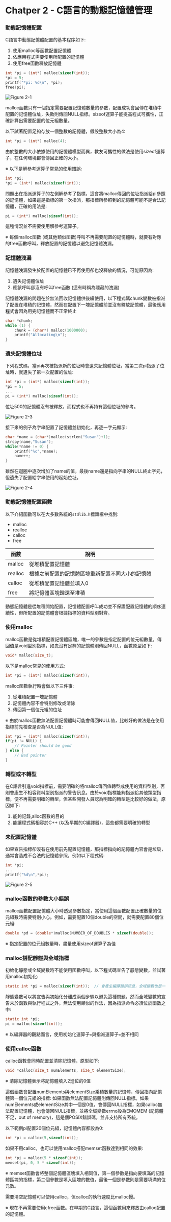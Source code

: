 # Chatper 2 - C語言的動態記憶體管理
### 動態記憶體配置
C語言中動態記憶體配置的基本程序如下:
1. 使用malloc等函數配置記憶體
2. 依應用程式需要使用所配置的記憶體
3. 使用free函數釋放記憶體

```c
int *pi = (int*) malloc(sizeof(int));
*pi = 5;
printf("*pi: %d\n", *pi);
free(pi);
```

![Figure 2-1](./Fig/Figure2-1.png)

malloc函數只有一個指定需要配置記憶體數量的參數，配置成功會回傳在堆積中配置的記憶體位址，失敗則傳回NULL指標。sizeof運算子能提高程式可攜性，正確計算出需要配置的位元組數量。

以下試著配置足夠存放一個整數的記憶體，假設整數大小為4:
```c
int *pi = (int*) malloc(4);
```

由於整數的大小依據使用的記憶體模型而異，教友可攜性的做法是使用sizeof運算子，在任何環境都會傳回正確的大小。

※ 以下是解參考運算子常見的使用錯誤:
```c
int *pi;
*pi = (int*) malloc(sizeof(int));
```
問題出在指派運算子的左側解參考了指標，這會將malloc傳回的位址指派給pi參照的記憶體，如果這是指標的第一次指派，那指標所參照到的記憶體可能不是合法記憶體，正確的用法是:
```c
pi = (int*) malloc(sizeof(int));
```
這種情況並不需要使用解參考運算子。

※ 每個malloc函數 (或其他類似函數)呼叫不再需要配置的記憶體時，就要有對應的free函數呼叫，釋放配置的記憶體以避免記憶體洩漏。

### 記憶體洩漏
記憶體洩漏發生於配置的記憶體已不再使用卻也沒釋放的情況，可能原因為:
1. 遺失記憶體位址
2. 應該呼叫卻沒有呼叫free函數 (這有時稱為隱藏的洩漏)

記憶體洩漏的問題在於無法回收記憶體供後續使用，以下程式碼chunk變數被指派了配置在堆積的記憶體，然而在配置下一塊記憶體前並沒有釋放記憶體，最後應用程式會因為用完記憶體而不正常終止
```c
char *chunk;
while (1) {
    chunk = (char*) malloc(1000000);
    printf("Allocating\n");
}
```

### 遺失記憶體位址
下列程式碼，當pi再次被指派新的位址時會遺失記憶體位址，當第二次pi指派了位址時，就遺失了第一次配置的位址:
```c
int *pi = (int*) malloc(sizeof(int));
*pi = 5;
...
pi = (int*) malloc(sizeof(int));
```

位址500的記憶體沒有被釋放，而程式也不再持有這個位址的參考。

![Figure 2-3](./Fig/Figure2-3.png)

接下來的例子為字串配置了記憶體並初始化，再逐一字元顯示:
```c
char *name = (char*)malloc(strlen("Susan")+1);
strcpy(name,"Susan");
while(*name != 0) {
    printf("%c",*name);
    name++;
}
```

雖然在迴圈中逐次增加了name的值，最後name還是指向字串的NULL終止字元，但遺失了配置給字串使用的起始位址。

![Figure 2-4](./Fig/Figure2-4.png)

### 動態記憶體配置函數
以下介紹函數可以在大多數系統的`stdlib.h`標頭檔中找到:
* malloc
* realloc
* calloc
* free

|函數|說明|
|-|-|
|malloc|從堆積配置記憶體|
|realloc|根據之前配置的記憶體區塊重新配置不同大小的記憶體|
|calloc|從堆積配置記憶體並填入0|
|free|將記憶體區塊歸還至堆積|

動態記憶體是從堆積開始配置，記憶體配置呼叫成功並不保證配置記憶體的順序連續性，但所配置的記憶體會根據指標的資料型別對齊。

### 使用malloc
malloc函數是從堆積配置記憶體區塊，唯一的參數是指定配置的位元組數量，傳回值是void型別指標，如鬼沒有足夠的記憶體則傳回NULL，函數原型如下:
```c
void* malloc(size_t);
```

以下是malloc常見的使用方式:
```c
int *pi = (int*) malloc(sizeof(int));
```

malloc函數執行時會做以下三件事:
1. 從堆積配置一塊記憶體
2. 記憶體內容不會特別修改或清除
3. 傳回第一個位元組的位址

※ 由於malloc函數無法配置記憶體時可能會傳回NULL值，比較好的做法是在使用指標前先檢查是否為NULL值:
```c
int *pi = (int*) malloc(sizeof(int));
if(pi != NULL) {
    // Pointer should be good
} else {
    // Bad pointer
}
```

### 轉型或不轉型
在C語言引進void指標前，需要明確的將malloc傳回值轉型成使用的資料型別，否則會產生不相容資料型別指派的警告訊息。由於void指標能夠指派給其他類型指標，便不再需要明確的轉型，但某些開發人員認為明確的轉型是比較好的做法，原因如下:
1. 能夠記錄,alloc函數的目的
2. 能讓程式碼相容於C++ (以及早期的C編譯器)，這些都需要明確的轉型

### 未配置記憶體
如果宣告指標卻沒有在使用前先配置記憶體，那指標指向的記憶體內容會是垃圾，通常會造成不合法的記憶體參照，例如以下程式碼:
```c
int *pi;
...
printf("%d\n",*pi);
```

![Figure 2-5](./Fig/Figure2-5.png)

### malloc函數的參數大小錯誤
malloc函數配置記憶體大小時透過參數指定，當使用這個函數配置正確數量的位元組數時需要特別小心。例如，需要配置10個double的空間，就需要配置80個位元組:
```c
double *pd = (double*)malloc(NUMBER_OF_DOUBLES * sizeof(double));
```

※ 指定配置的位元組數量時，盡量使用sizeof運算子為佳

### malloc搭配靜態與全域指標
初始化靜態或全域變數時不能使用函數呼叫，以下程式碼宣告了靜態變數，並試著用malloc初始化:
```c
static int *pi = malloc(sizeof(int));  // 會產生編譯錯誤訊息，全域變數也是一樣
```

靜態變數可以將宣告與初始化分離成兩個步驟以避免這種問題，然而全域變數的宣告未於函數與執行程式之外，無法使用類似的作法，因為指派命令必須位於函數之中:
```c
static int *pi;
pi = malloc(sizeof(int));
```

※ 以編譯器的觀點而言，使用初始化運算子`=`與指派運算子`=`並不相同

### 使用calloc函數
calloc函數會同時配置並清除記憶體，原型如下:
```c
void *calloc(size_t numElements, size_t elementSize);
```

※ 清除記憶體表示將記憶體填入2進位的0值

這個函數會配置numElements與elementSize乘積數量的記憶體，傳回指向記憶體第一個位元組的指標: 如果函數無法配置記憶體則傳回NULL指標。如果numElements或elementSize其中一個是0值，會傳回NULL指標，如果calloc無法配置記憶體，也會傳回NULL指標，並將全域變數errno設為EMOMEM (記憶體不足，out of memory)，這是個POSIX錯誤碼，並非支持所有系統。

以下範例pi配置20個位元組，記憶體內容都設為0:
```c
int *pi = calloc(5,sizeof(int));
```

如果不用calloc，也可以使用malloc搭配memset函數達到相同的效果:
```c
int *pi = malloc(5 * sizeof(int));
memset(pi, 0, 5 * sizeof(int));
```

※ memset函數會將整個記憶體區塊填入相同值，第一個參數是指向要填滿的記憶體區塊的指標，第二個參數是填入區塊的數值，最後一個是參數則是需要填滿的位元數。

需要清空記憶體可以使用calloc，但calloc的執行速度比malloc慢。

※ 現在不再需要使用cfree函數。在早期的C語言，這個函數用來釋放由calloc配置的記憶體。